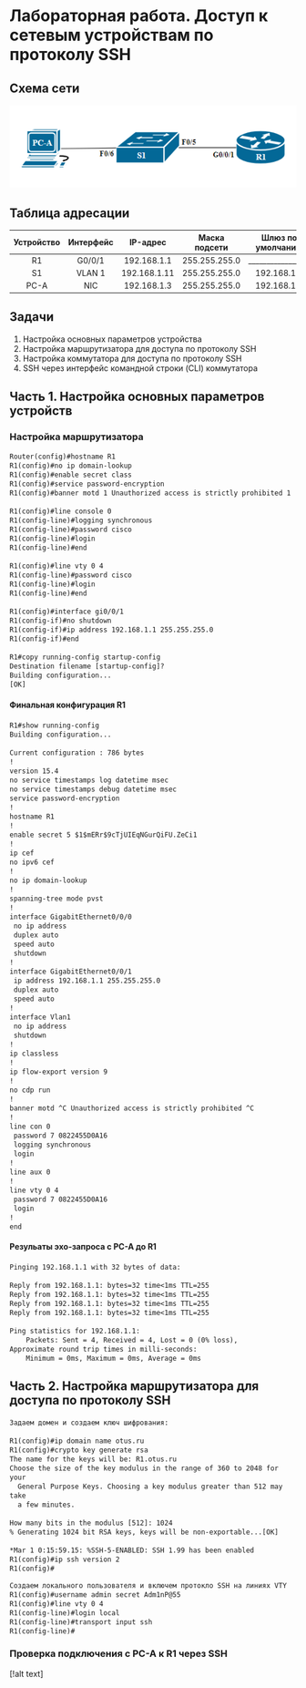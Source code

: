 # Лабораторная работа. Доступ к сетевым устройствам по протоколу SSH
## Схема сети
![alt text](https://github.com/V1RaJ97/OTUS-NE/blob/fbbe157e880ad15dde4f484c994a66909a232098/Labs/Lab05/%D0%A1%D1%85%D0%B5%D0%BC%D0%B0%20%D1%81%D0%B5%D1%82%D0%B8.png)
## Таблица адресации
| Устройство | Интерфейс |   IP-адрес  | Маска подсети | Шлюз по умолчанию |
|:----------:|:---------:|:-----------:|:-------------:|:-----------------:|
|     R1     |   G0/0/1  | 192.168.1.1 | 255.255.255.0 | _________________ |
|     S1     |   VLAN 1  | 192.168.1.11| 255.255.255.0 |    192.168.1.1    |
|    PC-A    |    NIC    | 192.168.1.3 | 255.255.255.0 |    192.168.1.1    |

## Задачи
1. Настройка основных параметров устройства
2. Настройка маршрутизатора для доступа по протоколу SSH
3. Настройка коммутатора для доступа по протоколу SSH
4. SSH через интерфейс командной строки (CLI) коммутатора
## Часть 1. Настройка основных параметров устройств

### Настройка маршрутизатора
```
Router(config)#hostname R1
R1(config)#no ip domain-lookup
R1(config)#enable secret class
R1(config)#service password-encryption
R1(config)#banner motd 1 Unauthorized access is strictly prohibited 1

R1(config)#line console 0
R1(config-line)#logging synchronous 
R1(config-line)#password cisco
R1(config-line)#login
R1(config-line)#end

R1(config)#line vty 0 4
R1(config-line)#password cisco
R1(config-line)#login
R1(config-line)#end

R1(config)#interface gi0/0/1
R1(config-if)#no shutdown 
R1(config-if)#ip address 192.168.1.1 255.255.255.0
R1(config-if)#end

R1#copy running-config startup-config 
Destination filename [startup-config]? 
Building configuration...
[OK]
```
#### Финальная конфигурация R1
```
R1#show running-config 
Building configuration...

Current configuration : 786 bytes
!
version 15.4
no service timestamps log datetime msec
no service timestamps debug datetime msec
service password-encryption
!
hostname R1
!
enable secret 5 $1$mERr$9cTjUIEqNGurQiFU.ZeCi1
!
ip cef
no ipv6 cef
!
no ip domain-lookup
!
spanning-tree mode pvst
!
interface GigabitEthernet0/0/0
 no ip address
 duplex auto
 speed auto
 shutdown
!
interface GigabitEthernet0/0/1
 ip address 192.168.1.1 255.255.255.0
 duplex auto
 speed auto
!
interface Vlan1
 no ip address
 shutdown
!
ip classless
!
ip flow-export version 9
!
no cdp run
!
banner motd ^C Unauthorized access is strictly prohibited ^C
!
line con 0
 password 7 0822455D0A16
 logging synchronous
 login
!
line aux 0
!
line vty 0 4
 password 7 0822455D0A16
 login
!
end
```
#### Резульаты эхо-запроса с PC-A до R1
```
Pinging 192.168.1.1 with 32 bytes of data:

Reply from 192.168.1.1: bytes=32 time<1ms TTL=255
Reply from 192.168.1.1: bytes=32 time<1ms TTL=255
Reply from 192.168.1.1: bytes=32 time<1ms TTL=255
Reply from 192.168.1.1: bytes=32 time<1ms TTL=255

Ping statistics for 192.168.1.1:
    Packets: Sent = 4, Received = 4, Lost = 0 (0% loss),
Approximate round trip times in milli-seconds:
    Minimum = 0ms, Maximum = 0ms, Average = 0ms
```
## Часть 2. Настройка маршрутизатора для доступа по протоколу SSH
```
Задаем домен и создаем ключ шифрования:

R1(config)#ip domain name otus.ru
R1(config)#crypto key generate rsa
The name for the keys will be: R1.otus.ru
Choose the size of the key modulus in the range of 360 to 2048 for your
  General Purpose Keys. Choosing a key modulus greater than 512 may take
  a few minutes.

How many bits in the modulus [512]: 1024
% Generating 1024 bit RSA keys, keys will be non-exportable...[OK]

*Mar 1 0:15:59.15: %SSH-5-ENABLED: SSH 1.99 has been enabled
R1(config)#ip ssh version 2
R1(config)#
```
```
Создаем локального пользователя и включем протокло SSH на линиях VTY
R1(config)#username admin secret Adm1nP@55
R1(config)#line vty 0 4
R1(config-line)#login local 
R1(config-line)#transport input ssh 
R1(config-line)#
```
### Проверка подключения с PC-A к R1 через SSH
[!alt text] 

